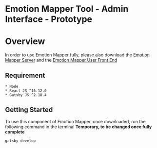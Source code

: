 <h1>
  Emotion Mapper Tool - Admin Interface - Prototype
</h1>

# Overview
In order to use Emotion Mapper fully, please also download the [Emotion Mapper Server](https://github.com/EdgarBodiaj/EMT-Storage) and the [Emotion Mapper User Front End](https://github.com/EdgarBodiaj/EMT-Interface-User)

## Requirement
```
* Node
* React JS ^16.12.0
* Gatsby JS ^2.18.4
```
## Getting Started

To use this component of Emotion Mapper, once downloaded, run the following command in the terminal
**Temporary, to be changed once fully complete**
```
gatsby develop
```
